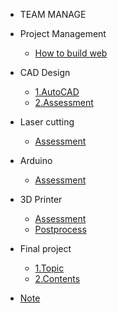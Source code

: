 <!-- 侧边栏 docs/_sidebar.md -->


- TEAM MANAGE

 + Project Management
      
      - [How to build web](class/1pm/1pm-web.md)
      
 + CAD Design
      
      - [1.AutoCAD](class/2cad/cad.md)
      - [2.Assessment](class/2cad/3d.md)
     
+ Laser cutting
  - [Assessment](class/3ardla/laser.md) 

+ Arduino
  - [Assessment](class/3ardla/arduino.md) 
  
+ 3D Printer 
   - [Assessment](class/2cad/cadass.md)
   - [Postprocess](class/2cad/process.md)

+ Final project
   - [1.Topic](project/assessment.md)
   - [2.Contents](project/intro.md)

+ [Note](class/1pm/doing.md)